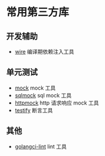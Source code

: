 # 常用第三方库

## 开发辅助

- [wire](https://github.com/google/wire) 编译期依赖注入工具

## 单元测试

- [mock](https://github.com/golang/mock) mock 工具
- [sqlmock](https://github.com/DATA-DOG/go-sqlmock) sql mock 工具
- [httpmock](https://github.com/jarcoal/httpmock) http 请求响应 mock 工具
- [testify](https://github.com/stretchr/testify) 断言工具

## 其他

- [golangci-lint](https://github.com/golangci/golangci-lint) lint 工具

